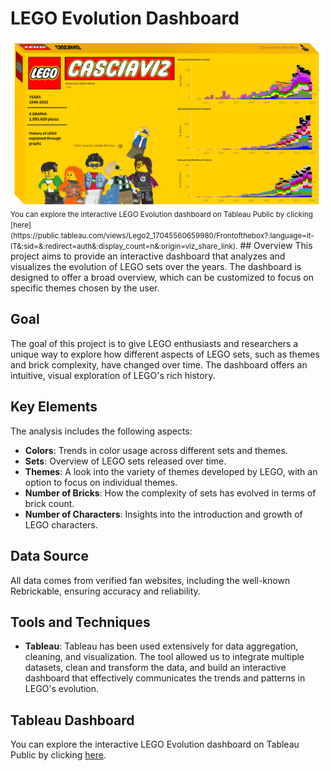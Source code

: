 # LEGO Evolution Dashboard

<img src="https://github.com/dlepre01/LEGO-Evolution-Dashboard/blob/main/Front%20of%20the%20box.png?raw=tru" width="500"/>
<small>You can explore the interactive LEGO Evolution dashboard on Tableau Public by clicking [here](https://public.tableau.com/views/Lego2_17045560659980/Frontofthebox?:language=it-IT&:sid=&:redirect=auth&:display_count=n&:origin=viz_share_link).</small>
## Overview
This project aims to provide an interactive dashboard that analyzes and visualizes the evolution of LEGO sets over the years. The dashboard is designed to offer a broad overview, which can be customized to focus on specific themes chosen by the user.

## Goal
The goal of this project is to give LEGO enthusiasts and researchers a unique way to explore how different aspects of LEGO sets, such as themes and brick complexity, have changed over time. The dashboard offers an intuitive, visual exploration of LEGO's rich history.

## Key Elements
The analysis includes the following aspects:
- **Colors**: Trends in color usage across different sets and themes.
- **Sets**: Overview of LEGO sets released over time.
- **Themes**: A look into the variety of themes developed by LEGO, with an option to focus on individual themes.
- **Number of Bricks**: How the complexity of sets has evolved in terms of brick count.
- **Number of Characters**: Insights into the introduction and growth of LEGO characters.

## Data Source
All data comes from verified fan websites, including the well-known Rebrickable, ensuring accuracy and reliability.

## Tools and Techniques
- **Tableau**: Tableau has been used extensively for data aggregation, cleaning, and visualization. The tool allowed us to integrate multiple datasets, clean and transform the data, and build an interactive dashboard that effectively communicates the trends and patterns in LEGO's evolution.

## Tableau Dashboard
You can explore the interactive LEGO Evolution dashboard on Tableau Public by clicking [here](https://public.tableau.com/views/Lego2_17045560659980/Frontofthebox?:language=it-IT&:sid=&:redirect=auth&:display_count=n&:origin=viz_share_link).





